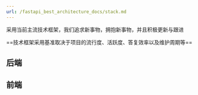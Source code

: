 ```yaml
---
url: /fastapi_best_architecture_docs/stack.md
---
```

采用当前主流技术框架，我们追求新事物，拥抱新事物，并且积极更新与跟进

\==技术框架采用基准取决于项目的流行度、活跃度、答复效率以及维护周期等==

## 后端

## 前端
